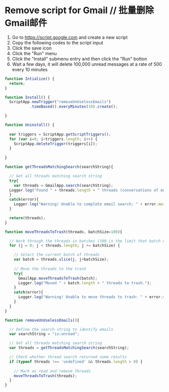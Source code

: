 # Remove script for Gmail // 批量删除Gmail邮件

1. Go to https://script.google.com and create a new script
2. Copy the following codes to the script input
3. Click the save icon
4. Click the "Run" menu
5. Click the "Install" submenu entry and then click the "Run" botton
6. Wait a few days, it will delete 100,000 unread messages at a rate of 500 every 10 minutes

``` javascript
function Intialize() {
  return;
}

function Install() {
  ScriptApp.newTrigger("removeUnUselessEmails")
           .timeBased().everyMinutes(10).create();

}

function Uninstall() {
  
  var triggers = ScriptApp.getScriptTriggers();
  for (var i=0; i<triggers.length; i++) {
    ScriptApp.deleteTrigger(triggers[i]);
  }
  
}

function getThreadsMatchingSearch(searchString){

  // Get all threads matching search string
  try{
    var threads = GmailApp.search(searchString);
  Logger.log("Found " + threads.length + " threads (conversations of emails) matching search string (" + searchString + "). Note that size limited to 500.");
  }
  catch(error){
    Logger.log("Warning! Unable to complete email search: " + error.message);
  } 

  return(threads);
}

function moveThreadsToTrash(threads, batchSize=100){

  // Work through the threads in batches (100 is the limit that batch operations can work on)
  for (j = 0; j < threads.length; j += batchSize) {

    // Select the current batch of threads
    var batch = threads.slice(j, j+batchSize);
    
    // Move the threads to the trash
    try{
      GmailApp.moveThreadsToTrash(batch);
      Logger.log("Moved " + batch.length + " threads to trash.");
    }
    catch(error){
      Logger.log("Warning! Unable to move threads to trash: " + error.message);
    }    
  }
}

function removeUnUselessEmails(){

  // Define the search string to identify emails 
  var searchString = "is:unread";

  // Get all threads matching search string
  var threads = getThreadsMatchingSearch(searchString);

  // Check whether thread search returned some results
  if (typeof threads !== 'undefined' && threads.length > 0) {
    
    // Mark as read and remove threads
    moveThreadsToTrash(threads);
  }  
}
```
